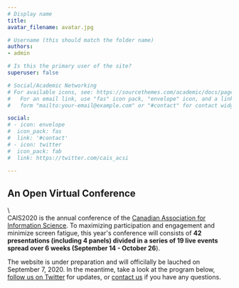 ```yaml
---
# Display name
title: 
avatar_filename: avatar.jpg

# Username (this should match the folder name)
authors:
- admin

# Is this the primary user of the site?
superuser: false

# Social/Academic Networking
# For available icons, see: https://sourcethemes.com/academic/docs/page-builder/#icons
#   For an email link, use "fas" icon pack, "envelope" icon, and a link in the
#   form "mailto:your-email@example.com" or "#contact" for contact widget.

social:
# - icon: envelope
#  icon_pack: fas
#  link: '#contact'
# - icon: twitter
#  icon_pack: fab
#  link: https://twitter.com/cais_acsi
  
---
```


## An **Open** Virtual Conference  
  \  
CAIS2020 is the annual conference of the [Canadian Association for Information Science](http://cais-acsi.ca). To maximizing participation and engagement and minimize screen fatigue, this year's conference will consists of **42 presentations (including 4 panels) divided in a series of 19 live events spread over 6 weeks (September 14 - October 26**).  
  
The website is under preparation and will officilally be lauched on September 7, 2020. In the meantime, take a look at the program below, [follow us on Twitter](https://twitter.com/cais_acsi) for updates, or [contact us](/#contact) if you have any questions.